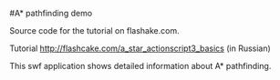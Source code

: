 #A* pathfinding demo

Source code for the tutorial on flashake.com.

Tutorial http://flashcake.com/a_star_actionscript3_basics (in Russian)

This swf application shows detailed information about A* pathfinding.